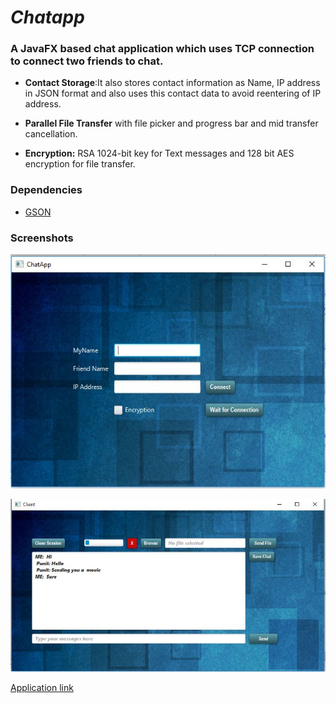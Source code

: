 # *Chatapp*
### A **JavaFX**  based chat application which uses TCP connection to connect two friends to chat.

* **Contact Storage**:It also stores contact information as Name, IP address in JSON format and also uses this contact data to avoid reentering of IP address.

* **Parallel File Transfer** with file picker and progress bar and mid transfer cancellation.  

* **Encryption:** RSA 1024-bit key  for Text messages and 128 bit AES encryption for file transfer.

### **Dependencies**
* [GSON](https://github.com/google/gson)

### Screenshots

![Home Screenshot](https://github.com/punit-kulal/chatapp/blob/master/screeenshots/home.jpg "Home")

![ChatScreen Screenshot](https://github.com/punit-kulal/chatapp/blob/master/screeenshots/file_sending.JPG "Home")

[Application link](https://drive.google.com/open?id=0B1UgXwp_Jz9UNVZJOGJjdzBwLU0)